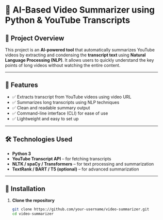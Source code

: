 # 🎥 AI-Based Video Summarizer using Python & YouTube Transcripts

## 📌 Project Overview

This project is an **AI-powered tool** that automatically summarizes YouTube videos by extracting and condensing the **transcript text** using **Natural Language Processing (NLP)**. It allows users to quickly understand the key points of long videos without watching the entire content.

---

## 🚀 Features

- ✅ Extracts transcript from YouTube videos using video URL
- ✅ Summarizes long transcripts using NLP techniques
- ✅ Clean and readable summary output
- ✅ Command-line interface (CLI) for ease of use
- ✅ Lightweight and easy to set up

---

## 🛠️ Technologies Used

- **Python 3**
- **YouTube Transcript API** – for fetching transcripts
- **NLTK / spaCy / Transformers** – for text processing and summarization
- **TextRank / BART / T5 (optional)** – for advanced summarization

---

## 🔧 Installation

1. **Clone the repository**
   ```bash
   git clone https://github.com/your-username/video-summarizer.git
   cd video-summarizer

